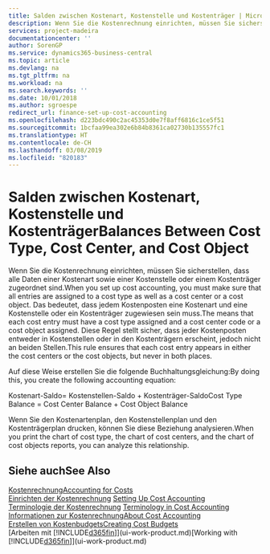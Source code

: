 ```yaml
---
title: Salden zwischen Kostenart, Kostenstelle und Kostenträger | Microsoft Docs
description: Wenn Sie die Kostenrechnung einrichten, müssen Sie sicherstellen, dass alle Daten einer Kostenart sowie einer Kostenstelle oder einem Kostenträger zugeordnet sind. Das bedeutet, dass jedem Kostenposten eine Kostenart und eine Kostenstelle oder ein Kostenträger zugewiesen sein muss. Diese Regel stellt sicher, dass jeder Kostenposten entweder in Kostenstellen oder in den Kostenträgern erscheint, jedoch nicht an beiden Stellen.
services: project-madeira
documentationcenter: ''
author: SorenGP
ms.service: dynamics365-business-central
ms.topic: article
ms.devlang: na
ms.tgt_pltfrm: na
ms.workload: na
ms.search.keywords: ''
ms.date: 10/01/2018
ms.author: sgroespe
redirect_url: finance-set-up-cost-accounting
ms.openlocfilehash: d223bdc490c2ac45353d0e7f8aff6816c1ce5f51
ms.sourcegitcommit: 1bcfaa99ea302e6b84b8361ca02730b135557fc1
ms.translationtype: HT
ms.contentlocale: de-CH
ms.lasthandoff: 03/08/2019
ms.locfileid: "820183"
---
```

# <a name="balances-between-cost-type-cost-center-and-cost-object"></a><span data-ttu-id="43222-105">Salden zwischen Kostenart, Kostenstelle und Kostenträger</span><span class="sxs-lookup"><span data-stu-id="43222-105">Balances Between Cost Type, Cost Center, and Cost Object</span></span>
<span data-ttu-id="43222-106">Wenn Sie die Kostenrechnung einrichten, müssen Sie sicherstellen, dass alle Daten einer Kostenart sowie einer Kostenstelle oder einem Kostenträger zugeordnet sind.</span><span class="sxs-lookup"><span data-stu-id="43222-106">When you set up cost accounting, you must make sure that all entries are assigned to a cost type as well as a cost center or a cost object.</span></span> <span data-ttu-id="43222-107">Das bedeutet, dass jedem Kostenposten eine Kostenart und eine Kostenstelle oder ein Kostenträger zugewiesen sein muss.</span><span class="sxs-lookup"><span data-stu-id="43222-107">The means that each cost entry must have a cost type assigned and a cost center code or a cost object assigned.</span></span> <span data-ttu-id="43222-108">Diese Regel stellt sicher, dass jeder Kostenposten entweder in Kostenstellen oder in den Kostenträgern erscheint, jedoch nicht an beiden Stellen.</span><span class="sxs-lookup"><span data-stu-id="43222-108">This rule ensures that each cost entry appears in either the cost centers or the cost objects, but never in both places.</span></span>  

 <span data-ttu-id="43222-109">Auf diese Weise erstellen Sie die folgende Buchhaltungsgleichung:</span><span class="sxs-lookup"><span data-stu-id="43222-109">By doing this, you create the following accounting equation:</span></span>  

 <span data-ttu-id="43222-110">Kostenart-Saldo= Kostenstellen-Saldo + Kostenträger-Saldo</span><span class="sxs-lookup"><span data-stu-id="43222-110">Cost Type Balance = Cost Center Balance + Cost Object Balance</span></span>  

 <span data-ttu-id="43222-111">Wenn Sie den Kostenartenplan, den Kostenstellenplan und den Kostenträgerplan drucken, können Sie diese Beziehung analysieren.</span><span class="sxs-lookup"><span data-stu-id="43222-111">When you print the chart of cost type, the chart of cost centers, and the chart of cost objects reports, you can analyze this relationship.</span></span>  

## <a name="see-also"></a><span data-ttu-id="43222-112">Siehe auch</span><span class="sxs-lookup"><span data-stu-id="43222-112">See Also</span></span>  
[<span data-ttu-id="43222-113">Kostenrechnung</span><span class="sxs-lookup"><span data-stu-id="43222-113">Accounting for Costs</span></span>](finance-manage-cost-accounting.md)  
 <span data-ttu-id="43222-114">[Einrichten der Kostenrechnung](finance-set-up-cost-accounting.md) </span><span class="sxs-lookup"><span data-stu-id="43222-114">[Setting Up Cost Accounting](finance-set-up-cost-accounting.md) </span></span>  
 <span data-ttu-id="43222-115">[Terminologie der Kostenrechnung](finance-terminology-in-cost-accounting.md) </span><span class="sxs-lookup"><span data-stu-id="43222-115">[Terminology in Cost Accounting](finance-terminology-in-cost-accounting.md) </span></span>  
 [<span data-ttu-id="43222-116">Informationen zur Kostenrechnung</span><span class="sxs-lookup"><span data-stu-id="43222-116">About Cost Accounting</span></span>](finance-about-cost-accounting.md)  
 [<span data-ttu-id="43222-117">Erstellen von Kostenbudgets</span><span class="sxs-lookup"><span data-stu-id="43222-117">Creating Cost Budgets</span></span>](finance-create-cost-budgets.md)  
 <span data-ttu-id="43222-118">[Arbeiten mit [!INCLUDE[d365fin](includes/d365fin_md.md)]](ui-work-product.md)</span><span class="sxs-lookup"><span data-stu-id="43222-118">[Working with [!INCLUDE[d365fin](includes/d365fin_md.md)]](ui-work-product.md)</span></span>
